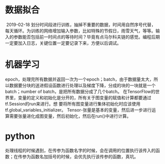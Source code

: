 # 数据拟合

​	2019-02-18 划分时间段进行训练，抽掉不重要的数据，时间用自然序号代替，每天循环。为训练的网络增加输入参数，比如特殊的节假日，雨雪天气，等等。输入的参数能否包括前一时间点的等待时间？毕竟有点马尔科夫链的感觉。
​    编程后期一定要加入日志，关键位置一定要记录下来，方便以后调试。

# 机器学习


​	epoch，处理完所有数据并返回一次为一个epoch；batch，由于数据量太大，所以数据要分块的送进假设函数进行处理以及梯度下降，分成的块的一块就是一个batch；number of batch，是把所有数据分成了几个batch。
​    在TensorFlow的世界里，变量的定义和初始化是分开的，所有关于图变量的赋值和计算都要通过tf.Session的run来进行。想
要将所有图变量进行集体初始化时应该使用tf.global_variables_initializer。
​    Tensor-张量是基本的变量，然后进一步进行运算需要张量进化成图变量，然后初始化，然后在run()中进行计算。

# python
​	处理线程的时候遇到，在传参为函数名字的时候，会在调用的位置执行该传入的函数；在传参为函数名加括号的时候，会优先执行该传参的函数，真坑。